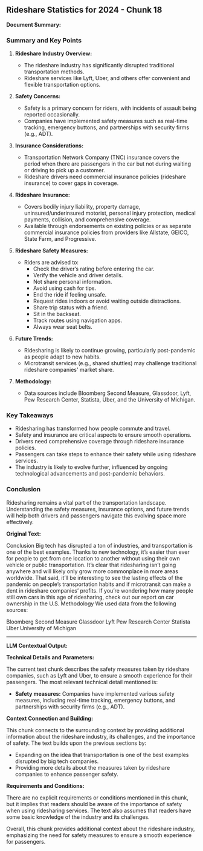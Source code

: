## Rideshare Statistics for 2024 - Chunk 18

**Document Summary:**

### Summary and Key Points

1. **Rideshare Industry Overview:**
   - The rideshare industry has significantly disrupted traditional transportation methods.
   - Rideshare services like Lyft, Uber, and others offer convenient and flexible transportation options.

2. **Safety Concerns:**
   - Safety is a primary concern for riders, with incidents of assault being reported occasionally.
   - Companies have implemented safety measures such as real-time tracking, emergency buttons, and partnerships with security firms (e.g., ADT).

3. **Insurance Considerations:**
   - Transportation Network Company (TNC) insurance covers the period when there are passengers in the car but not during waiting or driving to pick up a customer.
   - Rideshare drivers need commercial insurance policies (rideshare insurance) to cover gaps in coverage.

4. **Rideshare Insurance:**
   - Covers bodily injury liability, property damage, uninsured/underinsured motorist, personal injury protection, medical payments, collision, and comprehensive coverage.
   - Available through endorsements on existing policies or as separate commercial insurance policies from providers like Allstate, GEICO, State Farm, and Progressive.

5. **Rideshare Safety Measures:**
   - Riders are advised to:
     - Check the driver’s rating before entering the car.
     - Verify the vehicle and driver details.
     - Not share personal information.
     - Avoid using cash for tips.
     - End the ride if feeling unsafe.
     - Request rides indoors or avoid waiting outside distractions.
     - Share trip status with a friend.
     - Sit in the backseat.
     - Track routes using navigation apps.
     - Always wear seat belts.

6. **Future Trends:**
   - Ridesharing is likely to continue growing, particularly post-pandemic as people adapt to new habits.
   - Microtransit services (e.g., shared shuttles) may challenge traditional rideshare companies' market share.

7. **Methodology:**
   - Data sources include Bloomberg Second Measure, Glassdoor, Lyft, Pew Research Center, Statista, Uber, and the University of Michigan.

### Key Takeaways

- Ridesharing has transformed how people commute and travel.
- Safety and insurance are critical aspects to ensure smooth operations.
- Drivers need comprehensive coverage through rideshare insurance policies.
- Passengers can take steps to enhance their safety while using rideshare services.
- The industry is likely to evolve further, influenced by ongoing technological advancements and post-pandemic behaviors.

### Conclusion

Ridesharing remains a vital part of the transportation landscape. Understanding the safety measures, insurance options, and future trends will help both drivers and passengers navigate this evolving space more effectively.

**Original Text:**

Conclusion
Big tech has disrupted a ton of industries, and transportation is one of the best examples. Thanks to new technology, it’s easier than ever for people to get from one location to another without using their own vehicle or public transportation. It’s clear that ridesharing isn’t going anywhere and will likely only grow more commonplace in more areas worldwide. That said, it’ll be interesting to see the lasting effects of the pandemic on people’s transportation habits and if microtransit can make a dent in rideshare companies’ profits. If you’re wondering how many people still own cars in this age of ridesharing, check out our report on car ownership in the U.S. Methodology
We used data from the following sources:

Bloomberg Second Measure
Glassdoor
Lyft 
Pew Research Center
Statista
Uber 
University of Michigan

---

**LLM Contextual Output:**

**Technical Details and Parameters:**

The current text chunk describes the safety measures taken by rideshare companies, such as Lyft and Uber, to ensure a smooth experience for their passengers. The most relevant technical detail mentioned is:

- **Safety measures:** Companies have implemented various safety measures, including real-time tracking, emergency buttons, and partnerships with security firms (e.g., ADT).

**Context Connection and Building:**

This chunk connects to the surrounding context by providing additional information about the rideshare industry, its challenges, and the importance of safety. The text builds upon the previous sections by:

- Expanding on the idea that transportation is one of the best examples disrupted by big tech companies.
- Providing more details about the measures taken by rideshare companies to enhance passenger safety.

**Requirements and Conditions:**

There are no explicit requirements or conditions mentioned in this chunk, but it implies that readers should be aware of the importance of safety when using ridesharing services. The text also assumes that readers have some basic knowledge of the industry and its challenges.

Overall, this chunk provides additional context about the rideshare industry, emphasizing the need for safety measures to ensure a smooth experience for passengers.
